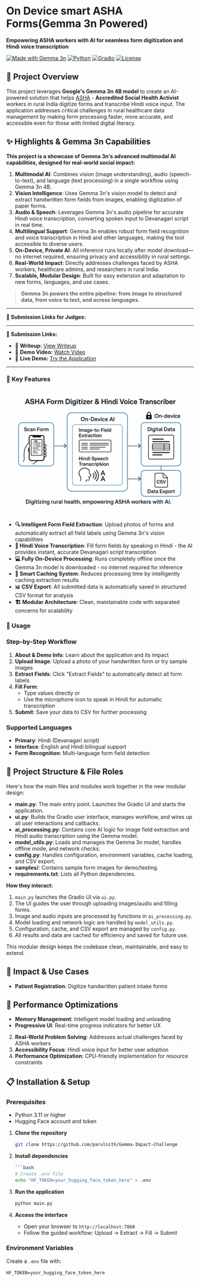 # On Device smart ASHA Forms(Gemma 3n Powered)

**Empowering ASHA workers with AI for seamless form digitization and Hindi voice transcription**

[![Made with Gemma 3n](https://img.shields.io/badge/Made%20with-Gemma%203n%204B-blue)](https://huggingface.co/google/gemma-3n-E4B-it)
[![Python](https://img.shields.io/badge/Python-3.8+-green)](https://python.org)
[![Gradio](https://img.shields.io/badge/UI-Gradio-orange)](https://gradio.app)
[![License](https://img.shields.io/badge/License-MIT-blue.svg)](LICENSE)

## 🌟 Project Overview

This project leverages **Google's Gemma 3n 4B model** to create an AI-powered solution that helps [ASHA](https://nhm.gov.in/index1.php?lang=1&level=1&sublinkid=150&lid=226) - **Accredited Social Health Activist** workers in rural India digitize forms and transcribe Hindi voice input. The application  addresses critical challenges in rural healthcare data management by making form processing faster, more accurate, and accessible even for those with limited digital literacy.

## ✨ Highlights & Gemma 3n Capabilities

**This project is a showcase of Gemma 3n's advanced multimodal AI capabilities, designed for real-world social impact:**

1. **Multimodal AI**: Combines vision (image understanding), audio (speech-to-text), and language (text processing) in a single workflow using Gemma 3n 4B.
2. **Vision Intelligence**: Uses Gemma 3n's vision model to detect and extract handwritten form fields from images, enabling digitization of paper forms.
3. **Audio & Speech**: Leverages Gemma 3n's audio pipeline for accurate Hindi voice transcription, converting spoken input to Devanagari script in real time.
4. **Multilingual Support**: Gemma 3n enables robust form field recognition and voice transcription in Hindi and other languages, making the tool accessible to diverse users.
5. **On-Device, Private AI**: All inference runs locally after model download—no internet required, ensuring privacy and accessibility in rural settings.
6. **Real-World Impact**: Directly addresses challenges faced by ASHA workers, healthcare admins, and researchers in rural India.
7. **Scalable, Modular Design**: Built for easy extension and adaptation to new forms, languages, and use cases.

> **Gemma 3n powers the entire pipeline: from image to structured data, from voice to text, and across languages.**

---

**🔗 Submission Links for Judges:**


---

**🔗 Submission Links:**

- 📄 **Writeup:** [View Writeup](#) <!-- Replace # with your writeup link -->
- 🎥 **Demo Video:** [Watch Video](#) <!-- Replace # with your video link -->
- 🚀 **Live Demo:** [Try the Application](https://huggingface.co/spaces/ParulPandey/demo)

---
### 🎯 Key Features
![](images/Architecture.png)

- **🔍 Intelligent Form Field Extraction**: Upload photos of forms and automatically extract all field labels using Gemma 3n's vision capabilities
- **🎤 Hindi Voice Transcription**: Fill form fields by speaking in Hindi - the AI provides instant, accurate Devanagari script transcription
- **💻 Fully On-Device Processing**: Runs completely offline once the Gemma 3n model is downloaded - no internet required for inference
- **💾 Smart Caching System**: Reduces processing time by intelligently caching extraction results
- **📊 CSV Export**: All submitted data is automatically saved in structured CSV format for analysis
- **🏗️ Modular Architecture**: Clean, maintainable code with separated concerns for scalability

### 🔧 Usage

### Step-by-Step Workflow

1. **About & Demo Info**: Learn about the application and its impact
2. **Upload Image**: Upload a photo of your handwritten form or try sample images
3. **Extract Fields**: Click "Extract Fields" to automatically detect all form labels
4. **Fill Form**: 
   - Type values directly or
   - Use the microphone icon to speak in Hindi for automatic transcription
5. **Submit**: Save your data to CSV for further processing

### Supported Languages

- **Primary**: Hindi (Devanagari script)
- **Interface**: English and Hindi bilingual support
- **Form Recognition**: Multi-language form field detection



## 📂 Project Structure & File Roles

Here's how the main files and modules work together in the new modular design:

- **main.py**: The main entry point. Launches the Gradio UI and starts the application.
- **ui.py**: Builds the Gradio user interface, manages workflow, and wires up all user interactions and callbacks.
- **ai_processing.py**: Contains core AI logic for image field extraction and Hindi audio transcription using the Gemma model.
- **model_utils.py**: Loads and manages the Gemma 3n model, handles offline mode, and network checks.
- **config.py**: Handles configuration, environment variables, cache loading, and CSV export.
- **samples/**: Contains sample form images for demo/testing.
- **requirements.txt**: Lists all Python dependencies.

**How they interact:**

1. `main.py` launches the Gradio UI via `ui.py`.
2. The UI guides the user through uploading images/audio and filling forms.
3. Image and audio inputs are processed by functions in `ai_processing.py`.
4. Model loading and network logic are handled by `model_utils.py`.
5. Configuration, cache, and CSV export are managed by `config.py`.
6. All results and data are cached for efficiency and saved for future use.

This modular design keeps the codebase clean, maintainable, and easy to extend.


## 🏥 Impact & Use Cases

- **Patient Registration**: Digitize handwritten patient intake forms

## 🚀 Performance Optimizations
- **Memory Management**: Intelligent model loading and unloading
- **Progressive UI**: Real-time progress indicators for better UX



2. **Real-World Problem Solving**: Addresses actual challenges faced by ASHA workers
3. **Accessibility Focus**: Hindi voice input for better user adoption
4. **Performance Optimization**: CPU-friendly implementation for resource constraints











## 📋 Installation & Setup

### Prerequisites

- Python 3.11 or higher
- Hugging Face account and token
1. **Clone the repository**
   ```bash
   git clone https://github.com/parulnith/Gemma-Impact-Challenge

2. **Install dependencies**
   ```bash
   ```bash
   # Create .env file
   echo "HF_TOKEN=your_hugging_face_token_here" > .env
   ```


4. **Run the application**
   ```bash
   python main.py
   ```

5. **Access the interface**
   - Open your browser to `http://localhost:7860`
   - Follow the guided workflow: Upload → Extract → Fill → Submit

### Environment Variables

Create a `.env` file with:
```env
HF_TOKEN=your_hugging_face_token_here
```



